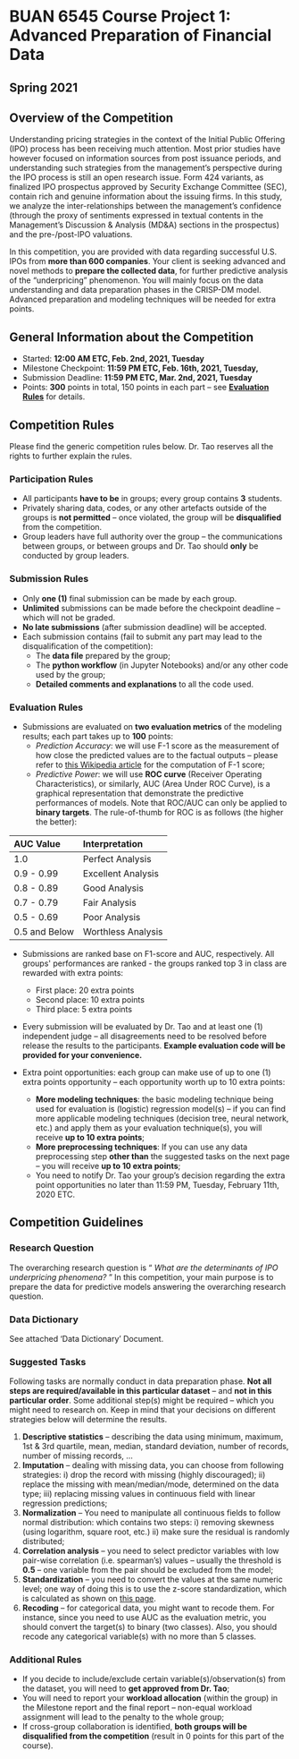 # BUAN 6545 Course Project 1: Advanced Preparation of Financial Data
## Spring 2021

## Overview of the Competition

Understanding pricing strategies in the context of the Initial Public Offering (IPO) process has been receiving much attention. Most prior studies have however focused on information sources from post issuance periods, and understanding such strategies from the management’s perspective during the IPO process is still an open research issue. Form 424 variants, as finalized IPO prospectus approved by Security Exchange Committee (SEC), contain rich and genuine information about the issuing firms. In this study, we analyze the inter-relationships between the management’s confidence (through the proxy of sentiments expressed in textual contents in the Management’s Discussion & Analysis (MD&A) sections in the prospectus) and the pre-/post-IPO valuations.

In this competition, you are provided with data regarding successful U.S. IPOs from __more than 600 companies__. Your client is seeking advanced and novel methods to __prepare the collected data__, for further predictive analysis of the “underpricing” phenomenon. You will mainly focus on the data understanding and data preparation phases in the CRISP-DM model. Advanced preparation and modeling techniques will be needed for extra points.

## General Information about the Competition
- Started: __12:00 AM ETC, Feb. 2nd, 2021, Tuesday__
- Milestone Checkpoint: __11:59 PM ETC, Feb. 16th, 2021, Tuesday,__
- Submission Deadline: __11:59 PM ETC, Mar. 2nd, 2021, Tuesday__
- Points: __300__ points in total, 150 points in each part – see [__Evaluation Rules__](#evaluation-rules) for details.

## Competition Rules
Please find the generic competition rules below. Dr. Tao reserves all the rights to further explain the rules.

### Participation Rules
- All participants __have to be__ in groups; every group contains __3__ students.
- Privately sharing data, codes, or any other artefacts outside of the groups is __not permitted__ – once violated, the group
will be __disqualified__ from the competition.
- Group leaders have full authority over the group – the communications between groups, or between groups and Dr.
Tao should __only__ be conducted by group leaders.

### Submission Rules
- Only __one (1)__ final submission can be made by each group.
- __Unlimited__ submissions can be made before the checkpoint deadline – which will not be graded.
- __No late submissions__ (after submission deadline) will be accepted.
- Each submission contains (fail to submit any part may lead to the disqualification of the competition):
  - The __data file__ prepared by the group;
  - The __python workflow__ (in Jupyter Notebooks) and/or any other code used by the group; 
  - __Detailed comments and explanations__ to all the code used.
 
### Evaluation Rules
- Submissions are evaluated on __two evaluation metrics__ of the modeling results; each part takes up to __100__ points:
  - _Prediction Accuracy_: we will use F-1 score as the measurement of how close the predicted values are to the factual outputs – please refer to [this Wikipedia article](https://en.wikipedia.org/wiki/Precision_and_recall) for the computation of F-1 score;
  - _Predictive Power_: we will use __ROC curve__ (Receiver Operating Characteristics), or similarly, AUC (Area Under ROC Curve), is a graphical representation that demonstrate the predictive performances of models. Note that ROC/AUC can only be applied to __binary targets__. The rule-of-thumb for ROC is as follows (the higher the better):
  
 | AUC Value | Interpretation |
:--- | :---
| 1.0 | Perfect Analysis |
| 0.9 - 0.99 | Excellent Analysis |
| 0.8 - 0.89 | Good Analysis |
| 0.7 - 0.79 | Fair Analysis |
| 0.5 - 0.69 | Poor Analysis |
| 0.5 and Below | Worthless Analysis |

- Submissions are ranked base on F1-score and AUC, respectively. All groups' performances are ranked - the groups ranked top 3 in class are rewarded with extra points: 

  + First place: 20 extra points
  + Second place: 10 extra points
  + Third place: 5 extra points

- Every submission will be evaluated by Dr. Tao and at least one (1) independent judge – all disagreements need to be resolved before release the results to the participants. __Example evaluation code will be provided for your convenience.__

- Extra point opportunities: each group can make use of up to one (1) extra points opportunity – each opportunity worth up to 10 extra points:
  + __More modeling techniques__: the basic modeling technique being used for evaluation is (logistic) regression model(s) – if you can find more applicable modeling techniques (decision tree, neural network, etc.) and apply them as your evaluation technique(s), you will receive __up to 10 extra points__;
  + __More preprocessing techniques__: If you can use any data preprocessing step __other than__ the suggested tasks on the next page – you will receive __up to 10 extra points__;
  + You need to notify Dr. Tao your group’s decision regarding the extra point opportunities no later than 11:59 PM, Tuesday, February 11th, 2020 ETC.
  
## Competition Guidelines

### Research Question
The overarching research question is “ _What are the determinants of IPO underpricing phenomena?_ ” In this competition, your main purpose is to prepare the data for predictive models answering the overarching research question.

### Data Dictionary
See attached ‘Data Dictionary’ Document.

### Suggested Tasks
Following tasks are normally conduct in data preparation phase. __Not all steps are required/available in this particular dataset__ – and __not in this particular order__. Some additional step(s) might be required – which you might need to research on. Keep in mind that your decisions on different strategies below will determine the results.

1. __Descriptive statistics__ – describing the data using minimum, maximum, 1st & 3rd quartile, mean, median, standard deviation, number of records, number of missing records, ...
2. __Imputation__ – dealing with missing data, you can choose from following strategies: 
  i) drop the record with missing (highly discouraged); 
  ii) replace the missing with mean/median/mode, determined on the data type; 
  iii) replacing missing values in continuous field with linear regression predictions;
3. __Normalization__ – You need to manipulate all continuous fields to follow normal distribution: which contains two steps: 
  i) removing skewness (using logarithm, square root, etc.) 
  ii) make sure the residual is randomly distributed;
4. __Correlation analysis__ – you need to select predictor variables with low pair-wise correlation (i.e. spearman’s) values – usually the threshold is __0.5__ – one variable from the pair should be excluded from the model;
5. __Standardization__ – you need to convert the values at the same numeric level; one way of doing this is to use the z-score standardization, which is calculated as shown on [this page](https://www.statisticshowto.datasciencecentral.com/probability-and-statistics/z-score/).
6. __Recoding__ – for categorical data, you might want to recode them. For instance, since you need to use AUC as the evaluation metric, you should convert the target(s) to binary (two classes). Also, you should recode any categorical variable(s) with no more than 5 classes.

### Additional Rules
- If you decide to include/exclude certain variable(s)/observation(s) from the dataset, you will need to __get approved from Dr. Tao__;
- You will need to report your __workload allocation__ (within the group) in the Milestone report and the final report – non-equal workload assignment will lead to the penalty to the whole group;
- If cross-group collaboration is identified, __both groups will be disqualified from the competition__ (result in 0 points for this part of the course).
